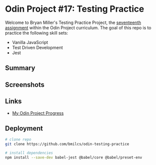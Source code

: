 # Odin Project #17: Testing Practice

Welcome to Bryan Miller's Testing Practice Project, the [seventeenth assignment](https://www.theodinproject.com/lessons/node-path-javascript-testing-practice) within the Odin Project curriculum. The goal of this repo is to practice the following skill sets:

- Vanilla JavaScript
- Test Driven Development
- Jest

## Summary

## Screenshots

## Links

- [My Odin Project Progress](https://github.com/bmilcs/odin-project)

## Deployment

```sh
# clone repo
git clone https://github.com/bmilcs/odin-testing-practice

# install dependencies
npm install --save-dev babel-jest @babel/core @babel/preset-env
```
